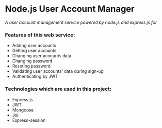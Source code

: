 # Node.js User Account Manager
_A user account management service powered by node.js and express.js for_

### Features of this web service:
* Adding user accounts
* Getting user accounts
* Changing user acoounts data
* Changing password
* Reseting password
* Validating user accounts' data during sign-up
* Authenticating by JWT

### Technologies which are used in this project:
* Express.js
* JWT
* Mongoose
* Joi
* Express-session

